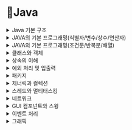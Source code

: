 # 📌Java
<details>

<summary> Java 기본 구조 </summary>
<div markdown="1">

## ✏Java 기본 구조


### ◽ 클래스
   - 자바 프로그램은 클래스 안에 프로그램을 작성한다.

   
### ◽ 메서드
   - 클래스의 멤버 함수
   
   
#### - main()메서드 
   - 자바 프로그램이 실행을 시작하는 곳이다
   - 한 클래스에 하나만 작성한다
   
   
### ◽ 문장
   - 컴퓨터에게 실행하도록 하는 명령문
   - 문장의 끝에는 ;(세미콜론을 붙인다.)
   
   
### ◽ 주석
   - 컴파일러가 명령으로 인지하지 않는 문장이다
   - /*여러줄 주석*/(설정 : ctrl+shift+'/' , 해제 : ctrl+shift+'\')
   - //한 줄 주석
   
   
#### System.out.println()
   - 화면에 출력 후 다음 줄로 이동한다.
   
   
#### System.out.print()
   - 화면에 출력 후 다음 줄로 이동하지 않는다.
   
   
```JAVA
   public class Printtenst{
      public static void main(String[] args){
         System.out.println("김민동");
         System.out.print("와라ㅏ");
         System.out.println("Java")
      }
   }
```


</div>
</details>


<details>

<summary>JAVA의 기본 프로그래밍(식별자/변수/상수/연산자)</summary>
<div markdown="1">

## ✏ JAVA의 기본 프로그래밍(1)


### ◽ 식별자
### ◽ 변수
   - 데이터를 저장하고 사용하기 위해 이름을 붙인 메모리 공간
```JAVA   
   자료형(type) 변수이름;   
```
  - 변수를 선언할 때 초기값을 정할 수 있다.
```JAVA   
   자료형(type) 변수이름 = 초기값;
```
#### 예시
   
### ◽ 상수
### ◽ 연산자

</div>
</details>

<details>
<summary>JAVA의 기본 프로그래밍(조건문/반복분/배열)</summary>
<div markdown="1">

## ⚪JAVA의 기본 프로그래밍(2)

### ◽ 조건문
### ◽ 반복문
### ◽ 배열

</div>
</details>

<details>
<summary>클래스와 객체</summary>
<div markdown="1">

## ⚪클래스와 객체

### ◽ 객체지향 프로그래밍
#### - 프로그램을 실제세상에 가깝게 모델링한다.
#### - 컴퓨터가 수행하는 작업을 객체들간의 상호작용으로 표현한다.
#### - 클래스 혹은 객체들의 집합으로 프로그램을 작성한다.

#### 1) 캡슐화
   - 데이터와 관련된 함수를 하나로 결합
   - 데이터를 외부로부터 숨긴다(보호 보안, 접근제어)
#### 2) 상속
   - 상속 트리는 다양한 사물을 체계적으로 분류한다.
   - 상위 클래스의 특성을 하위 클래스가 물려받는다.
#### 3) 다형성

</div>
</details>

<details>
<summary>상속의 이해</summary>
<div markdown="1">
   
## ✏ 상속
###   : 상위 클래스의 특성(멤버 변수/메소드)을 하위 클래스에 물려주는 것
   
#### 
     - 특성을 물려주는 상위클래스 (부모 클래스/수퍼클래스/기본 클래스)
     - 특성을 물려받는 하위 클래스 (자식 클래스/서브클래스/파생 클래스)
#####   
      * 자식은 부모클래스에 자신만의 특성(필드, 메소드)를 추가할 수 있다
      * 오버라이딩 : 자식은 부모클래스의 특성을 수정할 수 있다. 
##### * 상속의 필요성

 
#### 👉 클래스 상속과 객체
   
##### - 상속선언
 ``` JAVA
   public class Person{
   }
   public class Student extends Person { // Person을 상속받는 클래스 Student 선언
   }
   public class StudentWorker extends Person { // Student을 상속받는 클래스 StudentWorker 선언
   }
 ```    

##### - 자바 상속의 특징
   ######
   - 다중 상속을 지원하지 않는다.(ex: class A extends B,C(X))
   - 상속의 최상위 조상 클래스는 java.lang.*패키지의 Object 클래스이다.
#### 👉 멤버의 상속
   - 멤버의 상속

   - 부모와 자식이 같은 패키지에 있는 경우
  
   - 부모와 자식이 다른 패키지에 있는 경우
 

   
#### 👉 상속과생성자
   - 자식 클래스의 객체가 생성될 때
   ##### 
      1) 부모의 멤버변수와 자식의 멤버변수 모두 초기화 해야하므로 부모의 생성자 자식의 생성자 모두 실행한다.
      2) 자식클래스의 생성자가 먼저 호출되나, 부모가 있으면 부모의 생성자부터 먼저 실행한다.
   ###### - 생성자 호출 순서 및 실행 순서

#### 👉 객체의 타입 변환 
   
   - 업캐스팅 : 자식클래스의 객체를 부모 클래스 레퍼런스로 가리킨다.   
     ( 객체의 모든 멤버를 접근할 수 없고 부모 클래스 멤버에서만 접근이 가능하다.)
   
#####  - Person을 상속받아 Student 선언 
 ``` JAVA
   class Person{
   }
   class Student extends Person{
   }
   .....
   
   STudent s = new Student();
   Person p = s; // 업캐스팅, 자동 타입변환
 ```   

###
   - 다운캐스팅 : 부모 클래스 레퍼런스로 가리키던 자식 객체를 원래대로 자식 클래스 레퍼런스가 가리키도록 하는 것이다.    
    ( 명시적으로 타입을 지정하고 객체의 모든 멤버에 접근이 가능하다. )  
   
#####  - Person을 상속받아 Student 선언 
 ``` JAVA
   class Person{
   }
   class Student extends Person{
   }
   .....
   
   Person p = new Student();
   Student s = (Student)p; // 다운캐스팅, 강제타입변환
 ```   

 #### 👉 메소드 오버라이딩
   - 부모 클래스의 메소드를 자식 클래스에서 재정의 하는 것이다. 후엥엥ㅇ 

   ## 페이지 118 이 어 서~~
[김민정 바보](test10_2/src/test10_2/test10_2.java)
   
### 실습 문제 코드
</div>
</details>

<details>
<summary>예외 처리 및 입출력</summary>
<div markdown="1">


</div>
</details>


<details>
<summary>패키지</summary>
<div markdown="1">

</div>
</details>

<details>
<summary>제너릭과 컬렉션</summary>
<div markdown="1">

</div>
</details>

<details>
<summary>스레드와 멀티태스킹</summary>
<div markdown="1">

</div>
</details>

<details>
<summary>네트워크</summary>
<div markdown="1">

</div>
</details>

<details>
<summary>GUI 컴포넌트와 스윙</summary>
<div markdown="1">

</div>
</details>

<details>
<summary>이벤트 처리</summary>
<div markdown="1">

</div>
</details>

<details>
<summary>그래픽</summary>
<div markdown="1">

</div>
</details>
